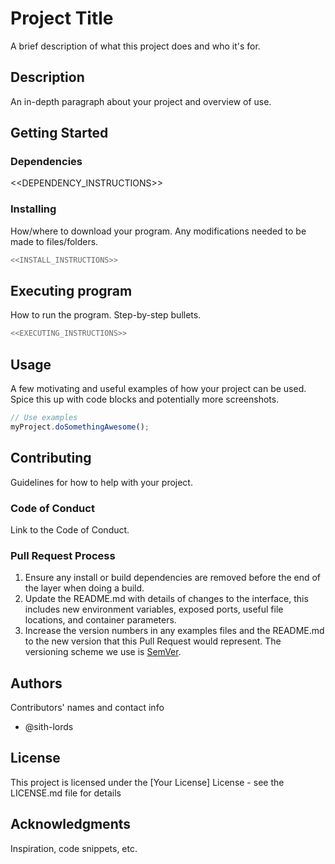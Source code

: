 # Project Title

A brief description of what this project does and who it's for.

## Description

An in-depth paragraph about your project and overview of use.

## Getting Started

### Dependencies

<<DEPENDENCY_INSTRUCTIONS>>

### Installing

How/where to download your program. Any modifications needed to be made to files/folders.

```bash
<<INSTALL_INSTRUCTIONS>>
```

## Executing program

How to run the program. Step-by-step bullets.

```bash
<<EXECUTING_INSTRUCTIONS>>
```

## Usage

A few motivating and useful examples of how your project can be used. Spice this up with code blocks and potentially more screenshots.

```javascript
// Use examples
myProject.doSomethingAwesome();
```

## Contributing

Guidelines for how to help with your project.

### Code of Conduct

Link to the Code of Conduct.

### Pull Request Process

1. Ensure any install or build dependencies are removed before the end of the layer when doing a build.
2. Update the README.md with details of changes to the interface, this includes new environment variables, exposed ports, useful file locations, and container parameters.
3. Increase the version numbers in any examples files and the README.md to the new version that this Pull Request would represent. The versioning scheme we use is [SemVer](http://semver.org/).

## Authors

Contributors' names and contact info
- @sith-lords

## License

This project is licensed under the [Your License] License - see the LICENSE.md file for details

## Acknowledgments

Inspiration, code snippets, etc.

